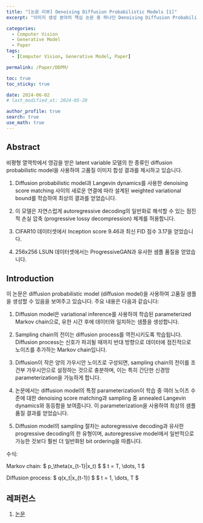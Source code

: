 ```yaml
---
title: "[논문 리뷰] Denoising Diffusion Probabilistic Models [1]"
excerpt: "이미지 생성 분야의 핵심 논문 중 하나인 Denoising Diffusion Probabilistic Models을 리뷰한다." # 주요 내용

categories:
  - Computer Vision
  - Generative Model
  - Paper
tags:
  - [Computer Vision, Generative Model, Paper]

permalink: /Paper/DDPM/

toc: true
toc_sticky: true

date: 2024-06-02
# last_modified_at: 2024-05-20

author_profile: true
search: true
use_math: true
---
```


## Abstract
비평형 열역학에서 영감을 받은 latent variable 모델의 한 종류인 diffusion probabilistic model을 사용하여 고품질 이미지 합성 결과를 제시하고 있습니다.

1. Diffusion probabilistic model과 Langevin dynamics를 사용한 denoising score matching 사이의 새로운 연결에 따라 설계된 weighted variational bound를 학습하여 최상의 결과를 얻었습니다.

2. 이 모델은 자연스럽게 autoregressive decoding의 일반화로 해석할 수 있는 점진적 손실 압축 (progressive lossy decompression) 체계를 허용합니다.

3. CIFAR10 데이터셋에서 Inception score 9.46과 최신 FID 점수 3.17을 얻었습니다.

4. 256x256 LSUN 데이터셋에서는 ProgressiveGAN과 유사한 샘플 품질을 얻었습니다.
   
## Introduction
이 논문은 diffusion probabilistic model (diffusion model)을 사용하여 고품질 샘플을 생성할 수 있음을 보여주고 있습니다. 주요 내용은 다음과 같습니다:

1. Diffusion model은 variational inference를 사용하여 학습된 parameterized Markov chain으로, 유한 시간 후에 데이터와 일치하는 샘플을 생성합니다.

2. Sampling chain의 전이는 diffusion process를 역전시키도록 학습됩니다. Diffusion process는 신호가 파괴될 때까지 반대 방향으로 데이터에 점진적으로 노이즈를 추가하는 Markov chain입니다.

3. Diffusion이 작은 양의 가우시안 노이즈로 구성되면, sampling chain의 전이를 조건부 가우시안으로 설정하는 것으로 충분하며, 이는 특히 간단한 신경망 parameterization을 가능하게 합니다.

4. 논문에서는 diffusion model의 특정 parameterization이 학습 중 여러 노이즈 수준에 대한 denoising score matching과 sampling 중 annealed Langevin dynamics와 동등함을 보여줍니다. 이 parameterization을 사용하여 최상의 샘플 품질 결과를 얻었습니다.

5. Diffusion model의 sampling 절차는 autoregressive decoding과 유사한 progressive decoding의 한 유형이며, autoregressive model에서 일반적으로 가능한 것보다 훨씬 더 일반화된 bit ordering을 따릅니다.

수식:

Markov chain: $ p_\theta(x_{t-1}|x_t) $
$ t = T, \dots, 1 $

Diffusion process: $ q(x_t|x_{t-1}) $
$ t = 1, \dots, T $

  
## 레퍼런스
1. [논문](https://arxiv.org/abs/2006.11239)